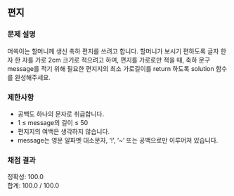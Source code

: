 ## 편지

### 문제 설명

머쓱이는 할머니께 생신 축하 편지를 쓰려고 합니다. 할머니가 보시기 편하도록 글자 한 자 한 자를 가로 2cm 크기로 적으려고 하며, 편지를 가로로만 적을 때, 축하 문구 message를 적기 위해 필요한 편지지의 최소 가로길이를 return 하도록 solution 함수를 완성해주세요.

### 제한사항

* 공백도 하나의 문자로 취급합니다.
* 1 ≤ message의 길이 ≤ 50
* 편지지의 여백은 생각하지 않습니다.
* message는 영문 알파벳 대소문자, ‘!’, ‘~’ 또는 공백으로만 이루어져 있습니다.

### 채점 결과

정확성: 100.0<br>
합계: 100.0 / 100.0
